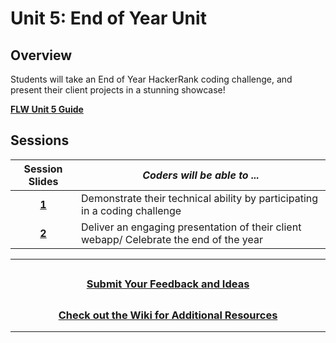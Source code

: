 # Unit 5: End of Year Unit

## Overview

Students will take an End of Year HackerRank coding challenge, and present their client projects in a stunning showcase!

[**FLW Unit 5 Guide**]()

## Sessions

|                                                       Session Slides                                                       | _Coders will be able to ..._                                 |
| :------------------------------------------------------------------------------------------------------------------------: | ------------------------------------------------------------ |
| [**1**](https://docs.google.com/presentation/d/1X6fiMMpnP8LcV4BOWNGtua8h7e9Db2RUytRd4fVCryY/edit) | Demonstrate their technical ability by participating in a coding challenge         |
|       [**2**](https://docs.google.com/presentation/d/1ifmJeK8ClJis-bHVXnZVQ8j05pkn7obOfDj9w4_ZdaA/edit)        | Deliver an engaging presentation of their client webapp/ Celebrate the end of the year |


---
## <h3 align="center"><a href="https://docs.google.com/forms/d/e/1FAIpQLSeQPPd3u1y_vV9426DjRjgzQHrzsMAIbdsGCxEU5uRj3bTleQ/viewform?usp=sf_link">Submit Your Feedback and Ideas</a></h3>

## <h3 align="center"><a href="https://github.com/itscodenation/curriculum-22-23/wiki">Check out the Wiki for Additional Resources</a></h3>

---
